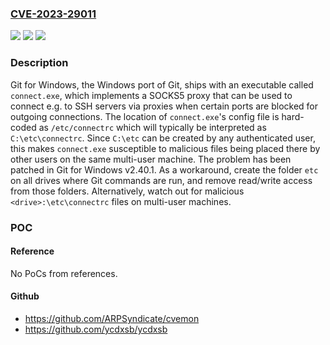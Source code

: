 ### [CVE-2023-29011](https://cve.mitre.org/cgi-bin/cvename.cgi?name=CVE-2023-29011)
![](https://img.shields.io/static/v1?label=Product&message=git&color=blue)
![](https://img.shields.io/static/v1?label=Version&message=%3D%20%3C%202.40.1%20&color=brighgreen)
![](https://img.shields.io/static/v1?label=Vulnerability&message=CWE-427%3A%20Uncontrolled%20Search%20Path%20Element&color=brighgreen)

### Description

Git for Windows, the Windows port of Git, ships with an executable called `connect.exe`, which implements a SOCKS5 proxy that can be used to connect e.g. to SSH servers via proxies when certain ports are blocked for outgoing connections. The location of `connect.exe`'s config file is hard-coded as `/etc/connectrc` which will typically be interpreted as `C:\etc\connectrc`. Since `C:\etc` can be created by any authenticated user, this makes `connect.exe` susceptible to malicious files being placed there by other users on the same multi-user machine. The problem has been patched in Git for Windows v2.40.1. As a workaround, create the folder `etc` on all drives where Git commands are run, and remove read/write access from those folders. Alternatively, watch out for malicious `<drive>:\etc\connectrc` files on multi-user machines.

### POC

#### Reference
No PoCs from references.

#### Github
- https://github.com/ARPSyndicate/cvemon
- https://github.com/ycdxsb/ycdxsb


